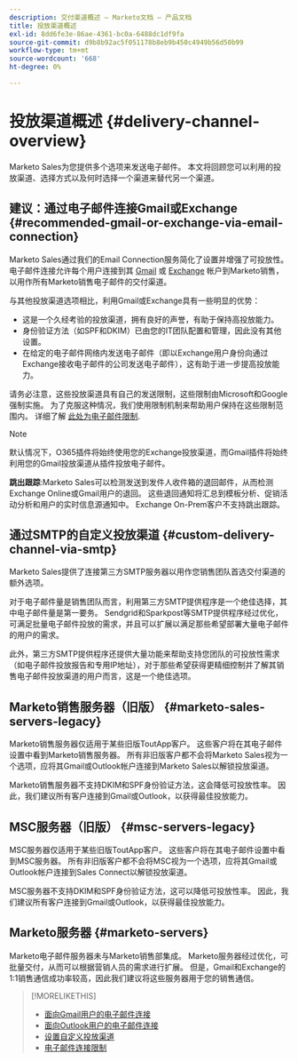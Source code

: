 ```yaml
---
description: 交付渠道概述 — Marketo文档 — 产品文档
title: 投放渠道概述
exl-id: 8dd6fe3e-86ae-4361-bc0a-6488dc1df9fa
source-git-commit: d9b8b92ac5f051178b8eb9b450c4949b56d50b99
workflow-type: tm+mt
source-wordcount: '668'
ht-degree: 0%

---
```


# 投放渠道概述 {#delivery-channel-overview}

Marketo Sales为您提供多个选项来发送电子邮件。 本文将回顾您可以利用的投放渠道、选择方式以及何时选择一个渠道来替代另一个渠道。

## 建议：通过电子邮件连接Gmail或Exchange {#recommended-gmail-or-exchange-via-email-connection}

Marketo Sales通过我们的Email Connection服务简化了设置并增强了可投放性。 电子邮件连接允许每个用户连接到其 [Gmail](/help/marketo/product-docs/marketo-sales-connect/email-plugins/gmail/email-connection-for-gmail-users.md) 或 [Exchange](/help/marketo/product-docs/marketo-sales-connect/email-plugins/msc-for-outlook/email-connection-for-outlook-users.md) 帐户到Marketo销售，以用作所有Marketo销售电子邮件的交付渠道。

与其他投放渠道选项相比，利用Gmail或Exchange具有一些明显的优势：

* 这是一个久经考验的投放渠道，拥有良好的声誉，有助于保持高投放能力。
* 身份验证方法（如SPF和DKIM）已由您的IT团队配置和管理，因此没有其他设置。
* 在给定的电子邮件网络内发送电子邮件（即以Exchange用户身份向通过Exchange接收电子邮件的公司发送电子邮件），这有助于进一步提高投放能力。

请务必注意，这些投放渠道具有自己的发送限制，这些限制由Microsoft和Google强制实施。 为了克服这种情况，我们使用限制机制来帮助用户保持在这些限制范围内。 详细了解 [此处为电子邮件限制](/help/marketo/product-docs/marketo-sales-connect/email/email-delivery/email-connection-throttling.md).

>[!NOTE]
>
>默认情况下，O365插件将始终使用您的Exchange投放渠道，而Gmail插件将始终利用您的Gmail投放渠道从插件投放电子邮件。

**跳出跟踪**:Marketo Sales可以检测发送到发件人收件箱的退回邮件，从而检测Exchange Online或Gmail用户的退回。 这些退回通知将汇总到模板分析、促销活动分析和用户的实时信息源通知中。 Exchange On-Prem客户不支持跳出跟踪。

## 通过SMTP的自定义投放渠道 {#custom-delivery-channel-via-smtp}

Marketo Sales提供了连接第三方SMTP服务器以用作您销售团队首选交付渠道的额外选项。

对于电子邮件量是销售团队而言，利用第三方SMTP提供程序是一个绝佳选择，其中电子邮件量是第一要务。 Sendgrid和Sparkpost等SMTP提供程序经过优化，可满足批量电子邮件投放的需求，并且可以扩展以满足那些希望部署大量电子邮件的用户的需求。

此外，第三方SMTP提供程序还提供大量功能来帮助支持您团队的可投放性需求（如电子邮件投放报告和专用IP地址），对于那些希望获得更精细控制并了解其销售电子邮件投放渠道的用户而言，这是一个绝佳选项。

## Marketo销售服务器（旧版） {#marketo-sales-servers-legacy}

Marketo销售服务器仅适用于某些旧版ToutApp客户。 这些客户将在其电子邮件设置中看到Marketo销售服务器。 所有非旧版客户都不会将Marketo Sales视为一个选项，应将其Gmail或Outlook帐户连接到Marketo Sales以解锁投放渠道。

Marketo销售服务器不支持DKIM和SPF身份验证方法，这会降低可投放性率。 因此，我们建议所有客户连接到Gmail或Outlook，以获得最佳投放能力。

## MSC服务器（旧版） {#msc-servers-legacy}

MSC服务器仅适用于某些旧版ToutApp客户。 这些客户将在其电子邮件设置中看到MSC服务器。 所有非旧版客户都不会将MSC视为一个选项，应将其Gmail或Outlook帐户连接到Sales Connect以解锁投放渠道。

MSC服务器不支持DKIM和SPF身份验证方法，这可以降低可投放性率。 因此，我们建议所有客户连接到Gmail或Outlook，以获得最佳投放能力。

## Marketo服务器 {#marketo-servers}

Marketo电子邮件服务器未与Marketo销售部集成。 Marketo服务器经过优化，可批量交付，从而可以根据营销人员的需求进行扩展。 但是，Gmail和Exchange的1:1销售通信成功率较高，因此我们建议将这些服务器用于您的销售通信。

>[!MORELIKETHIS]
>
>* [面向Gmail用户的电子邮件连接](/help/marketo/product-docs/marketo-sales-connect/email-plugins/gmail/email-connection-for-gmail-users.md)
>* [面向Outlook用户的电子邮件连接](/help/marketo/product-docs/marketo-sales-connect/email-plugins/msc-for-outlook/email-connection-for-outlook-users.md)
>* [设置自定义投放渠道](/help/marketo/product-docs/marketo-sales-connect/email/email-delivery/setting-up-a-custom-delivery-channel.md)
>* [电子邮件连接限制](/help/marketo/product-docs/marketo-sales-connect/email/email-delivery/email-connection-throttling.md)

